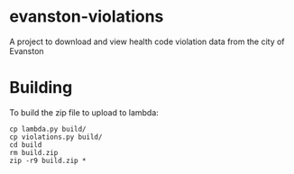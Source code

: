 # evanston-violations
A project to download and view health code violation data from the city of Evanston

# Building
To build the zip file to upload to lambda:
```
cp lambda.py build/
cp violations.py build/
cd build
rm build.zip
zip -r9 build.zip *
```
